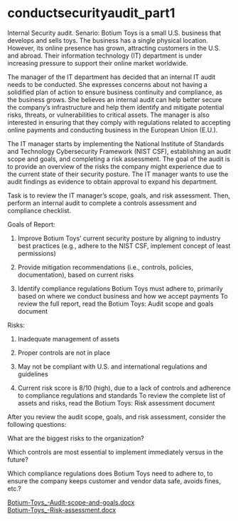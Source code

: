 # conductsecurityaudit_part1
Internal Security audit.
Senario: Botium Toys is a small U.S. business that develops and sells toys. The business has a single physical location. However, its online presence has grown, attracting customers in the U.S. and abroad. Their information technology (IT) department is under increasing pressure to support their online market worldwide. 

The manager of the IT department has decided that an internal IT audit needs to be conducted. She expresses concerns about not having a solidified plan of action to ensure business continuity and compliance, as the business grows. She believes an internal audit can help better secure the company’s infrastructure and help them identify and mitigate potential risks, threats, or vulnerabilities to critical assets. The manager is also interested in ensuring that they comply with regulations related to accepting online payments and conducting business in the European Union (E.U.).   

The IT manager starts by implementing the National Institute of Standards and Technology Cybersecurity Framework (NIST CSF), establishing an audit scope and goals, and completing a risk assessment. The goal of the audit is to provide an overview of the risks the company might experience due to the current state of their security posture. The IT manager wants to use the audit findings as evidence to obtain approval to expand his department. 

Task is to review the IT manager’s scope, goals, and risk assessment. Then, perform an internal audit to complete a controls assessment and compliance checklist. 

Goals of Report: 
  1. Improve Botium Toys’ current security posture by aligning to industry best practices (e.g., adhere to the NIST CSF, implement concept of least permissions)

  2. Provide mitigation recommendations (i.e., controls, policies, documentation), based on current risks

  3. Identify compliance regulations Botium Toys must adhere to, primarily based on where we conduct business and how we accept payments
  To review the full report, read the Botium Toys: Audit scope and goals document 
  
Risks:
  1. Inadequate management of assets
 
  2. Proper controls are not in place
  
  3. May not be compliant with U.S. and international regulations and guidelines
  
  4. Current risk score is 8/10 (high), due to a lack of controls and adherence to compliance regulations and standards
  To review the complete list of assets and risks, read the Botium Toys: Risk assessment document 
  
After you review the audit scope, goals, and risk assessment, consider the following questions:

What are the biggest risks to the organization?

Which controls are most essential to implement immediately versus in the future?

Which compliance regulations does Botium Toys need to adhere to, to ensure the company keeps customer and vendor data safe, avoids fines, etc.?
  


[Botium-Toys_-Audit-scope-and-goals.docx](https://github.com/codevalencia/conductsecurityaudit_part1/files/11621336/Botium-Toys_-Audit-scope-and-goals.docx) <br>
[Botium-Toys_-Risk-assessment.docx](https://github.com/codevalencia/conductsecurityaudit_part1/files/11621337/Botium-Toys_-Risk-assessment.docx)
